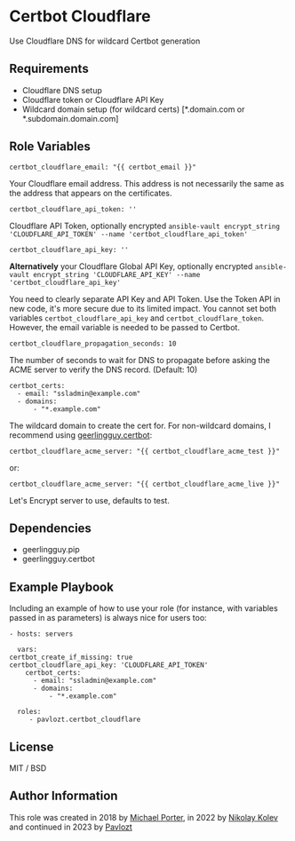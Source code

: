 # Certbot Cloudflare

Use Cloudflare DNS for wildcard Certbot generation

## Requirements

- Cloudflare DNS setup
- Cloudflare token or Cloudflare API Key
- Wildcard domain setup (for wildcard certs) [*.domain.com or *.subdomain.domain.com]

## Role Variables

    certbot_cloudflare_email: "{{ certbot_email }}"

Your Cloudflare email address. This address is not necessarily the same as the address that appears on the certificates.

    certbot_cloudflare_api_token: ''

 Cloudflare API Token, optionally encrypted `ansible-vault encrypt_string 'CLOUDFLARE_API_TOKEN' --name 'certbot_cloudflare_api_token'`

    certbot_cloudflare_api_key: ''

**Alternatively** your Cloudflare Global API Key, optionally encrypted `ansible-vault encrypt_string 'CLOUDFLARE_API_KEY' --name 'certbot_cloudflare_api_key'`

You need to clearly separate API Key and API Token. Use the Token API in new code, it's more secure due to its limited impact.
You cannot set both variables `certbot_cloudflare_api_key` and `certbot_cloudflare_token`.
However, the email variable is needed to be passed to Certbot.

    certbot_cloudflare_propagation_seconds: 10

The number of seconds to wait for DNS to propagate before asking the ACME server to verify the DNS record. (Default: 10)


    certbot_certs:
      - email: "ssladmin@example.com"
      - domains:
          - "*.example.com"

The wildcard domain to create the cert for. For non-wildcard domains, I recommend using [geerlingguy.certbot](https://github.com/geerlingguy/ansible-role-certbot):

    certbot_cloudflare_acme_server: "{{ certbot_cloudflare_acme_test }}"

or:

    certbot_cloudflare_acme_server: "{{ certbot_cloudflare_acme_live }}"

Let's Encrypt server to use, defaults to test.

## Dependencies

- geerlingguy.pip
- geerlingguy.certbot

## Example Playbook

Including an example of how to use your role (for instance, with variables passed in as parameters) is always nice for users too:

    - hosts: servers

      vars:
	certbot_create_if_missing: true
	certbot_cloudflare_api_key: 'CLOUDFLARE_API_TOKEN'
        certbot_certs:
          - email: "ssladmin@example.com"
          - domains:
              - "*.example.com"

      roles:
         - pavlozt.certbot_cloudflare

## License

MIT / BSD

## Author Information

This role was created in 2018 by [Michael Porter](https://www.michaelpporter.com/), in 2022 by [Nikolay Kolev](https://nikolay.com) and continued in 2023 by [Pavlozt](https://github.com/pavlozt)
